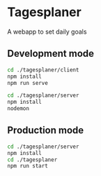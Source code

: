 # Tagesplaner

A webapp to set daily goals

## Development mode
```bash
cd ./tagesplaner/client
npm install
npm run serve
```

```bash
cd ./tagesplaner/server
npm install
nodemon
```

## Production mode

```bash
cd ./tagesplaner/server
npm install
cd ./tagesplaner
npm run start
```
